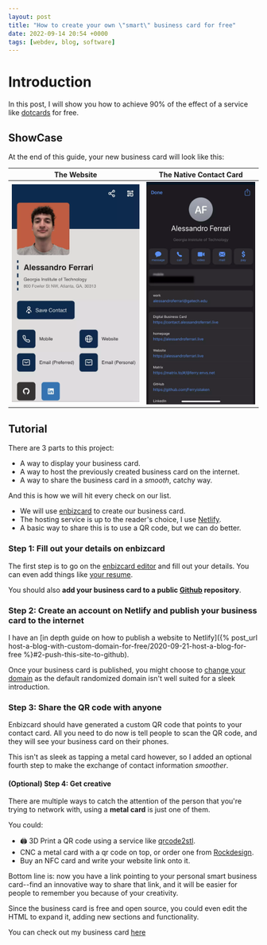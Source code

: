 ```yaml
---
layout: post
title: "How to create your own \"smart\" business card for free"
date: 2022-09-14 20:54 +0000
tags: [webdev, blog, software]
---
```


# Introduction

In this post, I will show you how to achieve 90% of the effect of a service like [dotcards](https://dotcards.net/) for free.

## ShowCase

At the end of this guide, your new business card will look like this:

| The Website | The Native Contact Card |
| ----------- | ----------------------- |
| ![smart business card ss 1](/assets/posts/open-source-business-card/safari-ss.webp) | ![smart business card ss 2](/assets/posts/open-source-business-card/native-contact-ss-obfuscated.webp) |

## Tutorial

There are 3 parts to this project:

- A way to display your business card.
- A way to host the previously created business card on the internet.
- A way to share the business card in a *smooth*, catchy way.

And this is how we will hit every check on our list.

- We will use [enbizcard](https://enbizcard.vishnuraghav.com/) to create our business card.
- The hosting service is up to the reader's choice, I use [Netlify](https://www.netlify.com/).
- A basic way to share this is to use a QR code, but we can do better.

### Step 1: Fill out your details on enbizcard

The first step is to go on the [enbizcard editor](https://enbizcard.vishnuraghav.com/) and fill out your details. You can even add things like [your resume](https://contact.alessandroferrari.live#Resume).

You should also **add your business card to a public [Github](https://Github.com) repository**.

### Step 2: Create an account on Netlify and publish your business card to the internet

I have an [in depth guide on how to publish a website to Netlify]({% post_url host-a-blog-with-custom-domain-for-free/2020-09-21-host-a-blog-for-free %}#2-push-this-site-to-github).

Once your business card is published, you might choose to [change your domain](https://docs.netlify.com/domains-https/custom-domains/) as the default randomized domain isn't well suited for a sleek introduction.

### Step 3: Share the QR code with anyone

Enbizcard should have generated a custom QR code that points to your contact card. All you need to do now is tell people to scan the QR code, and they will see your business card on their phones.

This isn't as sleek as tapping a metal card however, so I added an optional fourth step to make the exchange of contact information *smoother*.

#### (Optional) Step 4: Get creative

There are multiple ways to catch the attention of the person that you're trying to network with, using a **metal card** is just one of them.

You could:

- 🖨️ 3D Print a QR code using a service like [qrcode2stl](https://printer.tools/qrcode2stl/).
- CNC a metal card with a qr code on top, or order one from [Rockdesign](https://www.rockdesign.com/business-card-templates/simple-black-metal-business-cards-sophia-do).
- Buy an NFC card and write your website link onto it.

Bottom line is: now you have a link pointing to your personal smart business card--find an innovative way to share that link, and it will be easier for people to remember you because of your creativity.

Since the business card is free and open source, you could even edit the HTML to expand it, adding new sections and functionality.

You can check out my business card [here](https://contact.alessandroferrari.live)
